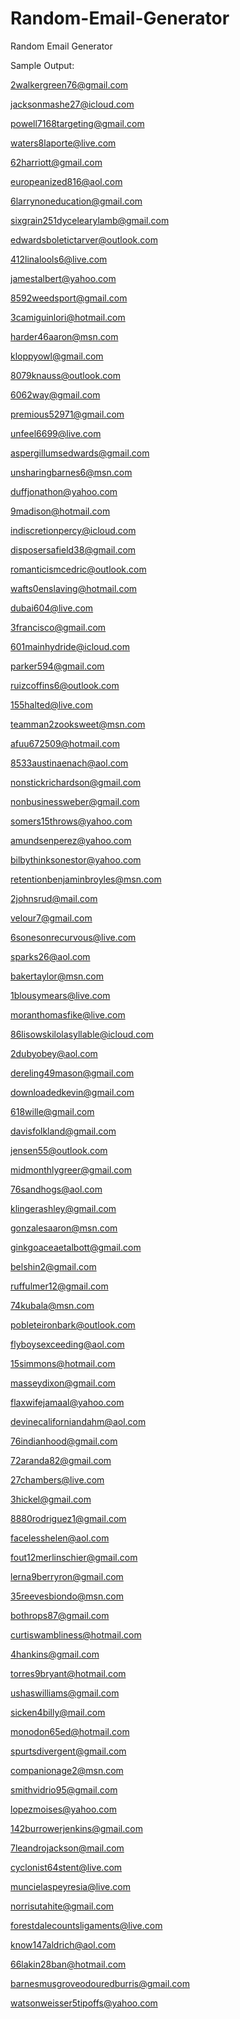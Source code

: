 # Random-Email-Generator
Random Email Generator

Sample Output:

2walkergreen76@gmail.com

jacksonmashe27@icloud.com

powell7168targeting@gmail.com

waters8laporte@live.com

62harriott@gmail.com

europeanized816@aol.com

6larrynoneducation@gmail.com

sixgrain251dycelearylamb@gmail.com

edwardsboletictarver@outlook.com

412linalools6@live.com

jamestalbert@yahoo.com

8592weedsport@gmail.com

3camiguinlori@hotmail.com

harder46aaron@msn.com

kloppyowl@gmail.com

8079knauss@outlook.com

6062way@gmail.com

premious52971@gmail.com

unfeel6699@live.com

aspergillumsedwards@gmail.com

unsharingbarnes6@msn.com

duffjonathon@yahoo.com

9madison@hotmail.com

indiscretionpercy@icloud.com

disposersafield38@gmail.com

romanticismcedric@outlook.com

wafts0enslaving@hotmail.com

dubai604@live.com

3francisco@gmail.com

601mainhydride@icloud.com

parker594@gmail.com

ruizcoffins6@outlook.com

155halted@live.com

teamman2zooksweet@msn.com

afuu672509@hotmail.com

8533austinaenach@aol.com

nonstickrichardson@gmail.com

nonbusinessweber@gmail.com

somers15throws@yahoo.com

amundsenperez@yahoo.com

bilbythinksonestor@yahoo.com

retentionbenjaminbroyles@msn.com

2johnsrud@mail.com

velour7@gmail.com

6sonesonrecurvous@live.com

sparks26@aol.com

bakertaylor@msn.com

1blousymears@live.com

moranthomasfike@live.com

86lisowskilolasyllable@icloud.com

2dubyobey@aol.com

dereling49mason@gmail.com

downloadedkevin@gmail.com

618wille@gmail.com

davisfolkland@gmail.com

jensen55@outlook.com

midmonthlygreer@gmail.com

76sandhogs@aol.com

klingerashley@gmail.com

gonzalesaaron@msn.com

ginkgoaceaetalbott@gmail.com

belshin2@gmail.com

ruffulmer12@gmail.com

74kubala@msn.com

pobleteironbark@outlook.com

flyboysexceeding@aol.com

15simmons@hotmail.com

masseydixon@gmail.com

flaxwifejamaal@yahoo.com

devinecaliforniandahm@aol.com

76indianhood@gmail.com

72aranda82@gmail.com

27chambers@live.com

3hickel@gmail.com

8880rodriguez1@gmail.com

facelesshelen@aol.com

fout12merlinschier@gmail.com

lerna9berryron@gmail.com

35reevesbiondo@msn.com

bothrops87@gmail.com

curtiswambliness@hotmail.com

4hankins@gmail.com

torres9bryant@hotmail.com

ushaswilliams@gmail.com

sicken4billy@mail.com

monodon65ed@hotmail.com

spurtsdivergent@gmail.com

companionage2@msn.com

smithvidrio95@gmail.com

lopezmoises@yahoo.com

142burrowerjenkins@gmail.com

7leandrojackson@mail.com

cyclonist64stent@live.com

muncielaspeyresia@live.com

norrisutahite@gmail.com

forestdalecountsligaments@live.com

know147aldrich@aol.com

66lakin28ban@hotmail.com

barnesmusgroveodouredburris@gmail.com

watsonweisser5tipoffs@yahoo.com
